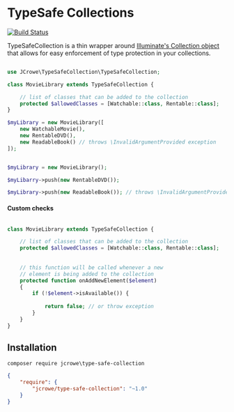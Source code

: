 TypeSafe Collections
===================

[![Build Status](https://travis-ci.org/jcrowe206/type-safe-collection.svg?branch=master)](https://travis-ci.org/jcrowe206/type-safe-collection)


TypeSafeCollection is a thin wrapper around [Illuminate's Collection object](https://github.com/illuminate/support/blob/master/Collection.php) that allows for easy enforcement of type protection in your collections.  
                               
```php

use JCrowe\TypeSafeCollection\TypeSafeCollection;

class MovieLibrary extends TypeSafeCollection {

    // list of classes that can be added to the collection
    protected $allowedClasses = [Watchable::class, Rentable::class];
}

$myLibrary = new MovieLibrary([
    new WatchableMovie(),
    new RentableDVD(),
    new ReadableBook() // throws \InvalidArgumentProvided exception
]);


$myLibrary = new MovieLibrary();

$myLibarry->push(new RentableDVD());

$myLibrary->push(new ReadableBook()); // throws \InvalidArgumentProvided exception 

```

#### Custom checks

```php

class MovieLibrary extends TypeSafeCollection {

    // list of classes that can be added to the collection
    protected $allowedClasses = [Watchable::class, Rentable::class];
    
    
    // this function will be called whenever a new  
    // element is being added to the collection
    protected function onAddNewElement($element) 
    {
        if (!$element->isAvailable()) {
            
            return false; // or throw exception
        }
    }
}

```

## Installation

```
composer require jcrowe\type-safe-collection
```

```json
{
    "require": {
        "jcrowe/type-safe-collection": "~1.0"
    }
}
```
